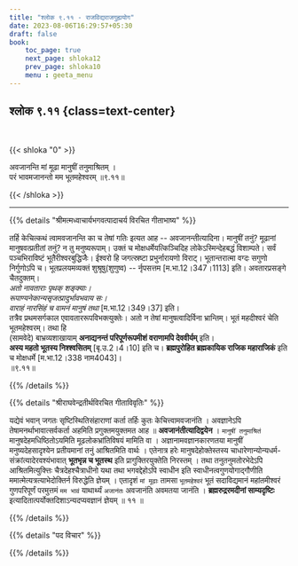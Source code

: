 ```yaml
---
title: "श्लोक ९.११ - राजविद्यराजगुह्ययोग"
date: 2023-08-06T16:29:57+05:30
draft: false
book:
    toc_page: true
    next_page: shloka12
    prev_page: shloka10
    menu : geeta_menu
---
```




## श्लोक ९.११ {class=text-center}

<br/>

{{< shloka  "0"  >}}

अवजानन्ति मां मूढा मानुषीं तनुमाश्रितम् ।  
परं भावमजानन्तो मम भूतमहेश्वरम्  ॥९.११॥

{{< /shloka >}}

---


{{% details "श्रीमत्मध्वाचार्यभगवत्पादाचर्य विरचित  गीताभाष्य" %}}

तर्हि केचित्कथं त्वामवजानन्ति का च तेषां गतिः इत्यत 
आह -- अवजानन्तीत्यादिना। 
मानुषीं तनुं? मूढानां मानुषवत्प्रतीतां तनुं? 
न तु मनुष्यरूपाम्। 
उक्तं च मोक्षधर्मेयत्किञ्चिदिह 
लोकेऽस्मिन्देहबद्धं विशाम्पते। 
सर्वं पञ्चभिराविष्टं भूतैरीश्वरबुद्धिजैः। 
ईश्वरो हि जगत्स्रष्टा प्रभुर्नारायणो विराट्। 
भूतान्तरात्मा वग्दः सगुणो निर्गुणोऽपि च। 
भूतप्रलयमव्यक्तं शुश्रूषु(शुणुष्व) -- र्नृपसत्तम 
[म.भा.12।347।1113] इति। 
अवतारप्रसङ्गे चैतदुक्तम्।  
*अतो नावताराः पृथक् शङ्क्याः।*  
*रूपाण्यनेकान्यसृजत्प्रादुर्भावभवाय सः।*   
*वाराहं नारसिंहं च वामनं मानुषं तथा* 
[म.भा.12।349।37] इति।  
तत्रैव प्रथमसर्गकाल एवावताररूपविभक्त्युक्तेः। 
अतो न तेषां मानुषत्वादिर्विना भ्रान्तिम्। 
भूतं महदीश्वरं चेति भूतमहेश्वरम्। 
तथा हि   
(सामवेदे) बाभ्रव्यशाखायाम् 
**अनाद्यनन्तं परिपूर्णरूपमीशं वराणामपि देववीर्यम्** इति।  
**अस्य महतो भूतस्य निश्श्वसितम्** [बृ.उ.2।4।10] इति च।
**ब्रह्मपुरोहित ब्रह्मकायिक राजिक महाराजिकं** इति च 
मोक्षधर्मे [म.भा.12।338 नाम4043]।  
॥९.११॥

{{% /details %}}



{{% details "श्रीराघवेन्द्रतीर्थविरचित गीताविवृतिः" %}}

यद्येवं भवान्‌ जगतः सृष्टिस्थितिसंहाराणां कर्ता तर्हिः 
कुतः केचित्त्वामवजानंति । 
अवज्ञानेऽपि तेषामनर्थाभावात्सर्वकर्ता 
अहमिति प्रगुक्तमयुक्तमत आह ॥ **अवजानंतीत्यादिद्वयेन** । 
`मानुषीं तनुमाश्रितं` मानुषदेहमधिष्ठितोऽयमिति 
मूढलोकभ्रांतिविषयं मामिति वा । 
अज्ञानामवज्ञानकारणतया मानुषीं मनुष्यदेहसादृश्येन 
प्रतीयमानां तनुं आश्रितमिति वार्थः । 
एतेनात्र हरेः मानुषदेहोक्तेस्तस्य चाधारेणान्योन्यधर्म- 
संक्रांत्यादेरवश्यंभावात्‌ **भूतभृन्न च भूतस्थ** इति 
प्रागुक्तिरयुक्तेति निरस्तम्‌ । 
तथा तनुतनुमतोरभेदेऽपि आश्रितमित्युक्त्तिः 
चैत्रदेहश्चैत्राधीनो यथा तथा भगवद्देहोऽपि स्वाधीन 
इति स्वाधीनत्वगुणयोगाद्गौणीति 
ममात्मेत्यत्रत्याभेदोक्तिर्न विरुद्धेति ज्ञेयम्‌ । 
एतादृशं `मां मूढाः` तामसा `भूतमहेश्वरं` भूतं 
सदाविद्यमानं महांतमीश्वरं गुणपरिपूर्णं परमुत्तमं 
`मम भावं` याथार्थ्यं `अजानंतः` अवजानंति अवमतया जानंति । 
**ब्रह्मरुद्ररमदीनां साम्यदृष्टिः** 
इत्यादितात्पर्योक्तदिशाऽन्यदप्यवज्ञानं ज्ञेयम्‌ ॥ ११ ॥


{{% /details %}}



{{% details "पद विचार" %}}


{{% /details %}}
